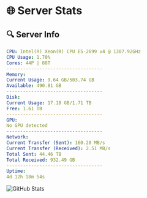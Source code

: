 # 🌐 Server Stats
## 🔍 Server Info
```yaml
CPU: Intel(R) Xeon(R) CPU E5-2699 v4 @ 1307.92GHz
CPU Usage: 1.70%
Cores: 44P | 88T
-----------------------------------
Memory:
Current Usage: 9.64 GB/503.74 GB
Available: 490.81 GB
-----------------------------------
Disk:
Current Usage: 17.18 GB/1.71 TB
Free: 1.61 TB
-----------------------------------
GPU:
No GPU detected
-----------------------------------
Network:
Current Transfer (Sent): 160.20 MB/s
Current Transfer (Received): 2.51 MB/s
Total Sent: 44.46 TB
Total Received: 932.49 GB
-----------------------------------
Uptime:
4d 12h 18m 54s
```
![GitHub Stats](https://img.shields.io/badge/Updated-2025-02-12_11:02:12-blue)
